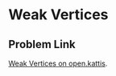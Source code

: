 # Weak Vertices
## Problem Link
[Weak Vertices on open.kattis](https://open.kattis.com/problems/weakvertices).
